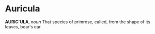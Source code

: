 # Auricula

**AURIC'ULA**, _noun_ That species of primrose, called, from the shape of its leaves, bear's ear.